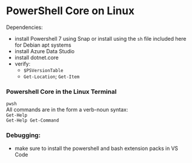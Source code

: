 # PowerShell Core on Linux

Dependencies:
- install Powershell 7 using Snap or install using the `sh` file included here for Debian apt systems
- install Azure Data Studio
- install dotnet.core
- verify:
  - `$PSVersionTable`
  - `Get-Location`; `Get-Item`
  

### Powershell Core in the Linux Terminal
`pwsh`  
All commands are in the form a verb-noun syntax:  
`Get-Help`  
```Get-Help Get-Command```

### Debugging:
- make sure to install the powershell and bash extension packs in VS Code
